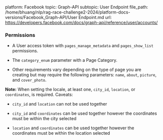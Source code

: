 platform: Facebook
topic: Graph-API
subtopic: User Endpoint
file_path: /home/bhuang/nlp/rag-race-challenge2-2024/platform-docs-versions/Facebook_Graph-API/User Endpoint.md
url: https://developers.facebook.com/docs/graph-api/reference/user/accounts/

### Permissions

* A User access token with `pages_manage_metadata` and `pages_show_list` permissions.
    
* The `category_enum` parameter with a Page Category.
    
* Other requirements vary depending on the type of page you are creating but may require the following parameters: `name`, `about`, `picture`, and `cover_photo`.
    

**Note:** When setting the locale, at least one, `city_id`, `location`, or `coordinates`, is required. Caveats:

* `city_id` and `location` can not be used together
    
* `city_id` and `coordinates` can be used together however the coordinates must be within the city selected
    
* `location` and `coordinates` can be used together however the coordinates must be within the location selected